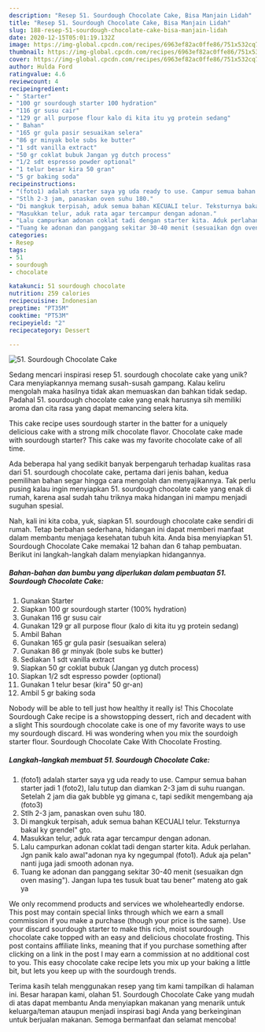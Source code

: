 ```yaml
---
description: "Resep 51. Sourdough Chocolate Cake, Bisa Manjain Lidah"
title: "Resep 51. Sourdough Chocolate Cake, Bisa Manjain Lidah"
slug: 188-resep-51-sourdough-chocolate-cake-bisa-manjain-lidah
date: 2020-12-15T05:01:19.132Z
image: https://img-global.cpcdn.com/recipes/6963ef82ac0ffe86/751x532cq70/51-sourdough-chocolate-cake-foto-resep-utama.jpg
thumbnail: https://img-global.cpcdn.com/recipes/6963ef82ac0ffe86/751x532cq70/51-sourdough-chocolate-cake-foto-resep-utama.jpg
cover: https://img-global.cpcdn.com/recipes/6963ef82ac0ffe86/751x532cq70/51-sourdough-chocolate-cake-foto-resep-utama.jpg
author: Hulda Ford
ratingvalue: 4.6
reviewcount: 4
recipeingredient:
- " Starter"
- "100 gr sourdough starter 100 hydration"
- "116 gr susu cair"
- "129 gr all purpose flour kalo di kita itu yg protein sedang"
- " Bahan"
- "165 gr gula pasir sesuaikan selera"
- "86 gr minyak bole subs ke butter"
- "1 sdt vanilla extract"
- "50 gr coklat bubuk Jangan yg dutch process"
- "1/2 sdt espresso powder optional"
- "1 telur besar kira 50 gran"
- "5 gr baking soda"
recipeinstructions:
- "(foto1) adalah starter saya yg uda ready to use. Campur semua bahan starter jadi 1 (foto2), lalu tutup dan diamkan 2-3 jam di suhu ruangan. Setelah 2 jam dia gak bubble yg gimana c, tapi sedikit mengembang aja (foto3)"
- "Stlh 2-3 jam, panaskan oven suhu 180."
- "Di mangkuk terpisah, aduk semua bahan KECUALI telur. Teksturnya bakal ky grendel&#34; gto."
- "Masukkan telur, aduk rata agar tercampur dengan adonan."
- "Lalu campurkan adonan coklat tadi dengan starter kita. Aduk perlahan. Jgn panik kalo awal&#34;adonan nya ky ngegumpal (foto1). Aduk aja pelan&#34; nanti juga jadi smooth adonan nya."
- "Tuang ke adonan dan panggang sekitar 30-40 menit (sesuaikan dgn oven masing&#34;). Jangan lupa tes tusuk buat tau bener&#34; mateng ato gak ya"
categories:
- Resep
tags:
- 51
- sourdough
- chocolate

katakunci: 51 sourdough chocolate 
nutrition: 259 calories
recipecuisine: Indonesian
preptime: "PT35M"
cooktime: "PT53M"
recipeyield: "2"
recipecategory: Dessert

---
```



![51. Sourdough Chocolate Cake](https://img-global.cpcdn.com/recipes/6963ef82ac0ffe86/751x532cq70/51-sourdough-chocolate-cake-foto-resep-utama.jpg)

Sedang mencari inspirasi resep 51. sourdough chocolate cake yang unik? Cara menyiapkannya memang susah-susah gampang. Kalau keliru mengolah maka hasilnya tidak akan memuaskan dan bahkan tidak sedap. Padahal 51. sourdough chocolate cake yang enak harusnya sih memiliki aroma dan cita rasa yang dapat memancing selera kita.

This cake recipe uses sourdough starter in the batter for a uniquely delicious cake with a strong milk chocolate flavor. Chocolate cake made with sourdough starter? This cake was my favorite chocolate cake of all time.

Ada beberapa hal yang sedikit banyak berpengaruh terhadap kualitas rasa dari 51. sourdough chocolate cake, pertama dari jenis bahan, kedua pemilihan bahan segar hingga cara mengolah dan menyajikannya. Tak perlu pusing kalau ingin menyiapkan 51. sourdough chocolate cake yang enak di rumah, karena asal sudah tahu triknya maka hidangan ini mampu menjadi suguhan spesial.


Nah, kali ini kita coba, yuk, siapkan 51. sourdough chocolate cake sendiri di rumah. Tetap berbahan sederhana, hidangan ini dapat memberi manfaat dalam membantu menjaga kesehatan tubuh kita. Anda bisa menyiapkan 51. Sourdough Chocolate Cake memakai 12 bahan dan 6 tahap pembuatan. Berikut ini langkah-langkah dalam menyiapkan hidangannya.

<!--inarticleads1-->

##### Bahan-bahan dan bumbu yang diperlukan dalam pembuatan 51. Sourdough Chocolate Cake:

1. Gunakan  Starter
1. Siapkan 100 gr sourdough starter (100% hydration)
1. Gunakan 116 gr susu cair
1. Gunakan 129 gr all purpose flour (kalo di kita itu yg protein sedang)
1. Ambil  Bahan
1. Gunakan 165 gr gula pasir (sesuaikan selera)
1. Gunakan 86 gr minyak (bole subs ke butter)
1. Sediakan 1 sdt vanilla extract
1. Siapkan 50 gr coklat bubuk (Jangan yg dutch process)
1. Siapkan 1/2 sdt espresso powder (optional)
1. Gunakan 1 telur besar (kira&#34; 50 gr-an)
1. Ambil 5 gr baking soda


Nobody will be able to tell just how healthy it really is! This Chocolate Sourdough Cake recipe is a showstopping dessert, rich and decadent with a slight This sourdough chocolate cake is one of my favorite ways to use my sourdough discard. Hi was wondering when you mix the sourdoigh starter flour. Sourdough Chocolate Cake With Chocolate Frosting. 

<!--inarticleads2-->

##### Langkah-langkah membuat 51. Sourdough Chocolate Cake:

1. (foto1) adalah starter saya yg uda ready to use. Campur semua bahan starter jadi 1 (foto2), lalu tutup dan diamkan 2-3 jam di suhu ruangan. Setelah 2 jam dia gak bubble yg gimana c, tapi sedikit mengembang aja (foto3)
1. Stlh 2-3 jam, panaskan oven suhu 180.
1. Di mangkuk terpisah, aduk semua bahan KECUALI telur. Teksturnya bakal ky grendel&#34; gto.
1. Masukkan telur, aduk rata agar tercampur dengan adonan.
1. Lalu campurkan adonan coklat tadi dengan starter kita. Aduk perlahan. Jgn panik kalo awal&#34;adonan nya ky ngegumpal (foto1). Aduk aja pelan&#34; nanti juga jadi smooth adonan nya.
1. Tuang ke adonan dan panggang sekitar 30-40 menit (sesuaikan dgn oven masing&#34;). Jangan lupa tes tusuk buat tau bener&#34; mateng ato gak ya


We only recommend products and services we wholeheartedly endorse. This post may contain special links through which we earn a small commission if you make a purchase (though your price is the same). Use your discard sourdough starter to make this rich, moist sourdough chocolate cake topped with an easy and delicious chocolate frosting. This post contains affiliate links, meaning that if you purchase something after clicking on a link in the post I may earn a commission at no additional cost to you. This easy chocolate cake recipe lets you mix up your baking a little bit, but lets you keep up with the sourdough trends. 

Terima kasih telah menggunakan resep yang tim kami tampilkan di halaman ini. Besar harapan kami, olahan 51. Sourdough Chocolate Cake yang mudah di atas dapat membantu Anda menyiapkan makanan yang menarik untuk keluarga/teman ataupun menjadi inspirasi bagi Anda yang berkeinginan untuk berjualan makanan. Semoga bermanfaat dan selamat mencoba!
